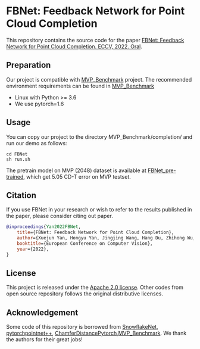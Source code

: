 # FBNet: Feedback Network for Point Cloud Completion

This repository contains the source code for the paper [FBNet: Feedback Network for Point Cloud Completion. ECCV, 2022. Oral]().

## Preparation


Our project is compatible with [MVP_Benchmark](https://github.com/paul007pl/MVP_Benchmark) project.
The recommended environment requirements can be found in [MVP_Benchmark](https://github.com/paul007pl/MVP_Benchmark)

- Linux with Python >= 3.6
- We use pytorch=1.6


## Usage

You can copy our project to the directory MVP_Benchmark/completion/ and run our demo as follows:

```shell
cd FBNet
sh run.sh
```

The pretrain model on MVP (2048) dataset is available at [FBNet_pre-trained](./model), which get 5.05 CD-T error on MVP testset.

## Citation

If you use FBNet in your research or wish to refer to the results published in the paper, please consider citing out paper.

```BibTeX
@inproceedings{Yan2022FBNet,
    title={FBNet: Feedback Network for Point Cloud Completion},
    author={Xuejun Yan, Hongyu Yan, Jingjing Wang, Hang Du, Zhihong Wu, Di Xie, Shiliang Pu, Li Lu.},
    booktitle={European Conference on Computer Vision},
    year={2022},
}
```

## License

This project is released under the [Apache 2.0 license](./LICENSE). Other codes from open source repository follows the original distributive licenses.

## Acknowledgement

Some code of this repository is borrowed from [SnowflakeNet](https://github.com/AllenXiangX/SnowflakeNet), [pytorchpointnet++](https://github.com/erikwijmans/Pointnet2_PyTorch), [ChamferDistancePytorch](https://github.com/ThibaultGROUEIX/ChamferDistancePytorch),[MVP_Benchmark](https://github.com/paul007pl/MVP_Benchmark). We thank the authors for their great jobs!
